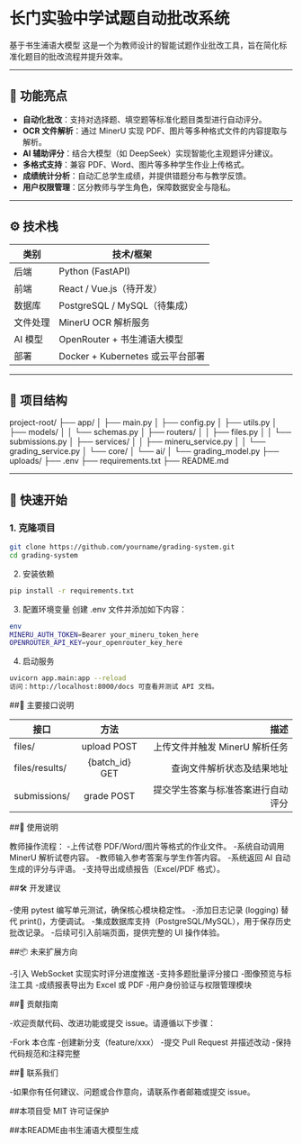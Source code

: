 # 长门实验中学试题自动批改系统
基于书生浦语大模型
这是一个为教师设计的智能试题作业批改工具，旨在简化标准化题目的批改流程并提升效率。

---

## 📌 功能亮点

- **自动化批改**：支持对选择题、填空题等标准化题目类型进行自动评分。
- **OCR 文件解析**：通过 MinerU 实现 PDF、图片等多种格式文件的内容提取与解析。
- **AI 辅助评分**：结合大模型（如 DeepSeek）实现智能化主观题评分建议。
- **多格式支持**：兼容 PDF、Word、图片等多种学生作业上传格式。
- **成绩统计分析**：自动汇总学生成绩，并提供错题分布与教学反馈。
- **用户权限管理**：区分教师与学生角色，保障数据安全与隐私。

---

## ⚙️ 技术栈

| 类别 | 技术/框架 |
|------|-----------|
| 后端 | Python (FastAPI) |
| 前端 | React / Vue.js（待开发） |
| 数据库 | PostgreSQL / MySQL（待集成） |
| 文件处理 | MinerU OCR 解析服务 |
| AI 模型 | OpenRouter + 书生浦语大模型 |
| 部署 | Docker + Kubernetes 或云平台部署 |

---

## 📁 项目结构
project-root/
├── app/
│   ├── main.py
│   ├── config.py
│   ├── utils.py
│   ├── models/
│   │   └── schemas.py
│   ├── routers/
│   │   ├── files.py
│   │   └── submissions.py
│   ├── services/
│   │   ├── mineru_service.py
│   │   └── grading_service.py
│   └── core/
│       └── ai/
│           └── grading_model.py
├── uploads/
├── .env
├── requirements.txt
├── README.md


---

## 🚀 快速开始

### 1. 克隆项目

```bash
git clone https://github.com/yourname/grading-system.git
cd grading-system
```
2. 安装依赖
```bash
pip install -r requirements.txt
```
3. 配置环境变量
创建 .env 文件并添加如下内容：
```bash
env
MINERU_AUTH_TOKEN=Bearer your_mineru_token_here
OPENROUTER_API_KEY=your_openrouter_key_here
```
4. 启动服务
```bash
uvicorn app.main:app --reload
访问：http://localhost:8000/docs 可查看并测试 API 文档。
```

##🧪 主要接口说明

| 接口    | 方法 | 描述 |
|----------|:----:|-----:|
| files/ | upload	POST  |上传文件并触发 MinerU 解析任务  |
| files/results/ | {batch_id}	GET	  | 查询文件解析状态及结果地址 |
| submissions/   | grade	POST | 提交学生答案与标准答案进行自动评分  |

##📝 使用说明

教师操作流程：
-上传试卷 PDF/Word/图片等格式的作业文件。
-系统自动调用 MinerU 解析试卷内容。
-教师输入参考答案与学生作答内容。
-系统返回 AI 自动生成的评分与评语。
-支持导出成绩报告（Excel/PDF 格式）。

##🛠️ 开发建议

-使用 pytest 编写单元测试，确保核心模块稳定性。
-添加日志记录 (logging) 替代 print()，方便调试。
-集成数据库支持（PostgreSQL/MySQL），用于保存历史批改记录。
-后续可引入前端页面，提供完整的 UI 操作体验。

##📦 未来扩展方向

-引入 WebSocket 实现实时评分进度推送
-支持多题批量评分接口
-图像预览与标注工具
-成绩报表导出为 Excel 或 PDF
-用户身份验证与权限管理模块

##🤝 贡献指南

-欢迎贡献代码、改进功能或提交 issue。请遵循以下步骤：

-Fork 本仓库
-创建新分支（feature/xxx）
-提交 Pull Request 并描述改动
-保持代码规范和注释完整


##💬 联系我们

-如果你有任何建议、问题或合作意向，请联系作者邮箱或提交 issue。

##本项目受 MIT 许可证保护

##本README由书生浦语大模型生成

